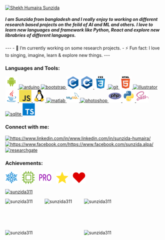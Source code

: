 [<img src='https://github.com/user-attachments/assets/eeb7ac51-21b7-4075-b10b-303f6b0b9380' alt='Shekh Humaira Sunzida' height='340' width='1280'>](https://github.com/user-attachments/assets/eeb7ac51-21b7-4075-b10b-303f6b0b9380)

<h5>I am Sunzida from bangladesh and I really enjoy to working on different research based projects on the feild of AI and ML and others. I love to learn new languages and framework like Python, React and explore new librabries of different languages.</h5>
---
- 🌱 I’m currently working on some research projects.
- ⚡ Fun fact: I love to singing, imagine, learn & explore new things.
---

<h3 align="left">Languages and Tools:</h3>
<p align="left"> <a href="https://developer.android.com" target="_blank" rel="noreferrer"> <img src="https://raw.githubusercontent.com/devicons/devicon/master/icons/android/android-original-wordmark.svg" alt="android" width="40" height="40"/> </a> <a href="https://www.arduino.cc/" target="_blank" rel="noreferrer"> <img src="https://cdn.worldvectorlogo.com/logos/arduino-1.svg" alt="arduino" width="40" height="40"/> </a> <a href="https://getbootstrap.com" target="_blank" rel="noreferrer"> <img src="https://github.com/user-attachments/assets/6319e202-d8de-45ef-b1b8-d3830f82fad2" alt="bootstrap" width="40" height="40"/> </a> <a href="https://www.cprogramming.com/" target="_blank" rel="noreferrer"> <img src="https://raw.githubusercontent.com/devicons/devicon/master/icons/c/c-original.svg" alt="c" width="40" height="40"/> </a> <a href="https://www.w3schools.com/cpp/" target="_blank" rel="noreferrer"> <img src="https://raw.githubusercontent.com/devicons/devicon/master/icons/cplusplus/cplusplus-original.svg" alt="cplusplus" width="40" height="40"/> </a> <a href="https://www.w3schools.com/css/" target="_blank" rel="noreferrer"> <img src="https://raw.githubusercontent.com/devicons/devicon/master/icons/css3/css3-original-wordmark.svg" alt="css3" width="40" height="40"/> </a> <a href="https://git-scm.com/" target="_blank" rel="noreferrer"> <img src="https://www.vectorlogo.zone/logos/git-scm/git-scm-icon.svg" alt="git" width="40" height="40"/> </a> <a href="https://www.w3.org/html/" target="_blank" rel="noreferrer"> <img src="https://raw.githubusercontent.com/devicons/devicon/master/icons/html5/html5-original-wordmark.svg" alt="html5" width="40" height="40"/> </a> <a href="https://www.adobe.com/in/products/illustrator.html" target="_blank" rel="noreferrer"> <img src="https://www.vectorlogo.zone/logos/adobe_illustrator/adobe_illustrator-icon.svg" alt="illustrator" width="40" height="40"/> </a> <a href="https://www.java.com" target="_blank" rel="noreferrer"> <img src="https://raw.githubusercontent.com/devicons/devicon/master/icons/java/java-original.svg" alt="java" width="40" height="40"/> </a> <a href="https://developer.mozilla.org/en-US/docs/Web/JavaScript" target="_blank" rel="noreferrer"> <img src="https://raw.githubusercontent.com/devicons/devicon/master/icons/javascript/javascript-original.svg" alt="javascript" width="40" height="40"/> </a> <a href="https://www.linux.org/" target="_blank" rel="noreferrer"> <img src="https://raw.githubusercontent.com/devicons/devicon/master/icons/linux/linux-original.svg" alt="linux" width="40" height="40"/> </a> <a href="https://www.mathworks.com/" target="_blank" rel="noreferrer"> <img src="https://upload.wikimedia.org/wikipedia/commons/2/21/Matlab_Logo.png" alt="matlab" width="40" height="40"/> </a> <a href="https://www.mysql.com/" target="_blank" rel="noreferrer"> <img src="https://raw.githubusercontent.com/devicons/devicon/master/icons/mysql/mysql-original-wordmark.svg" alt="mysql" width="40" height="40"/> </a> <a href="https://www.photoshop.com/en" target="_blank" rel="noreferrer"> <img src="https://github.com/user-attachments/assets/da2f82c4-4808-4a8e-8096-9f711be443a2" alt="photoshop" width="40" height="40"/> </a> <a href="https://www.php.net" target="_blank" rel="noreferrer"> <img src="https://raw.githubusercontent.com/devicons/devicon/master/icons/php/php-original.svg" alt="php" width="40" height="40"/> </a> <a href="https://www.python.org" target="_blank" rel="noreferrer"> <img src="https://raw.githubusercontent.com/devicons/devicon/master/icons/python/python-original.svg" alt="python" width="40" height="40"/> </a> <a href="https://sass-lang.com" target="_blank" rel="noreferrer"> <img src="https://raw.githubusercontent.com/devicons/devicon/master/icons/sass/sass-original.svg" alt="sass" width="40" height="40"/> </a> <a href="https://www.sqlite.org/" target="_blank" rel="noreferrer"> <img src="https://www.vectorlogo.zone/logos/sqlite/sqlite-icon.svg" alt="sqlite" width="40" height="40"/> </a> <a href="https://www.typescriptlang.org/" target="_blank" rel="noreferrer"> <img src="https://raw.githubusercontent.com/devicons/devicon/master/icons/typescript/typescript-original.svg" alt="typescript" width="40" height="40"/> </a> </p>

<h3 align="left">Connect with me:</h3>
<p align="left">
<a href="https://linkedin.com/in/https://www.linkedin.com/in/www.linkedin.com/in/sunzida-humaira/" target="blank"><img align="center" src="https://raw.githubusercontent.com/rahuldkjain/github-profile-readme-generator/master/src/images/icons/Social/linked-in-alt.svg" alt="https://www.linkedin.com/in/www.linkedin.com/in/sunzida-humaira/" height="30" width="40" /></a>
<a href="https://fb.com/https://www.facebook.com/https://www.facebook.com/sunzida.alpa/" target="blank"><img align="center" src="https://raw.githubusercontent.com/rahuldkjain/github-profile-readme-generator/master/src/images/icons/Social/facebook.svg" alt="https://www.facebook.com/https://www.facebook.com/sunzida.alpa/" height="30" width="40" /></a>
<a href="https://www.researchgate.net/profile/Shekh-Sunzida" target="blank"><img align="center" src="https://github.com/user-attachments/assets/a403fa88-eaa4-48d4-aaa3-17493e40bae4" alt="researchgate" height="30" width="40" /></a>
</p>

<h3 align="left">Achievements:</h3>
<p align="left">
<a href='https://archiveprogram.github.com/'><img src='https://raw.githubusercontent.com/acervenky/animated-github-badges/master/assets/acbadge.gif' width='40' height='40'></a> <a href='https://docs.github.com/en/developers'><img src='https://raw.githubusercontent.com/acervenky/animated-github-badges/master/assets/devbadge.gif' width='40' height='40'></a> <a href='https://github.com/pricing'><img src='https://raw.githubusercontent.com/acervenky/animated-github-badges/master/assets/pro.gif' width='40' height='40'></a> <a href='https://stars.github.com/'><img src='https://raw.githubusercontent.com/acervenky/animated-github-badges/master/assets/starbadge.gif' width='40' height='40'></a> <a href='https://docs.github.com/en/github/supporting-the-open-source-community-with-github-sponsors'><img src='https://raw.githubusercontent.com/acervenky/animated-github-badges/master/assets/sponsorbadge.gif' width='40' height='40'></a>
<br><p align="left"> <a href="https://github.com/ryo-ma/github-profile-trophy"><img src="https://github-profile-trophy.vercel.app/?username=sunzida311" alt="sunzida311" height='60' /></a> </p>
</p>


<p><img align="left" src="https://github-readme-stats.vercel.app/api/top-langs?username=sunzida311&show_icons=true&locale=en&layout=compact" width='25%' height='100px' alt="sunzida311" />
<img align="left" src="https://github-readme-streak-stats.herokuapp.com/?user=sunzida311&" alt="sunzida311" width='25%' height='100px' />
<img align="left" src="https://github-readme-stats.vercel.app/api?username=sunzida311&show_icons=true&locale=en" alt="sunzida311" width='25%' height='100px' /><br></p>
<p><img align="left" src="https://api.vaunt.dev/v1/github/entities/sunzida311/contributions?format=svg&private=true" alt="sunzida311" width='35%' height='300px' />
<img align="right" src="https://github.com/user-attachments/assets/f93edccd-6953-4b43-b24b-14685948e268" alt="sunzida311" width='50%' height='300px' /></p>


